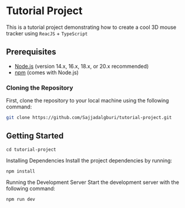 # Tutorial Project

This is a tutorial project demonstrating how to create a cool 3D mouse tracker using `ReacJS` + `TypeScript`

## Prerequisites

- [Node.js](https://nodejs.org/en/download/) (version 14.x, 16.x, 18.x, or 20.x recommended)
- [npm](https://www.npmjs.com/get-npm) (comes with Node.js)

### Cloning the Repository

First, clone the repository to your local machine using the following command:

```bash
git clone https://github.com/Sajjadalgburi/tutorial-project.git
```

## Getting Started

```
cd tutorial-project
```

Installing Dependencies
Install the project dependencies by running:

```
npm install
```

Running the Development Server
Start the development server with the following command:

```
npm run dev
```
